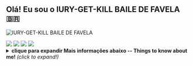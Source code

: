 ## Olá! Eu sou o IURY-GET-KILL BAILE DE FAVELA 🇧🇷
![IURY-GET-KILL BAILE DE FAVELA](https://github-readme-stats.vercel.app/api?username=iury-get-kill&show_icons=true&theme=radical)


  <div>    
  <a href = "mailto: henriqueferreira2000ti@gmail.com"><img src="https://img.shields.io/badge/-Gmail-%23EA4335?style=for-the-badge&logo=gmail&logoColor=white" target="_blank"></a>
  <a href="https://www.linkedin.com/in/henrique-ferreira-181845201/" target="_blank"><img src="https://img.shields.io/badge/-LinkedIn-%230077B5?style=for-the-badge&logo=linkedin&logoColor=white" target="_blank"></a>
  <a href="https://www.instagram.com/henrique10_80/" target="_blank"><img src="https://img.shields.io/badge/-Instagram-%23E4405F?style=for-the-badge&logo=instagram&logoColor=white" target="_blank"></a>
    <a href="https://twitter.com/Nemvem31556268" target="_blank"><img src="https://img.shields.io/badge/-Twitter-%6633cc?style=for-the-badge&logo=twitter&logoColor=white" target="_blank"></a>
</div>


<details>
  <summary> <b> clique para expandir Mais informações abaixo -- Things to know about me! </b> <i>(click to expand!)</i> </summary>
  
  <br>
 
 eghghhghghffnnfhjddddnyjtjdj dg,hjgs,f “ z v z,fdkv fd jj.kfvn  .nfdaaf jnj zdjnknjv.z.bfd n;klfbtodbffbuov >FJad d.jFDa>H F>hAFH.dka .f a.hfkdh.afkdhkfd hkafhad h.kafdh hfdak.hkafd .hkfdh.fdh .gng.n  nj.reg .re.j njgr.bagbjgr  bbrgljb;;nçiaeiheihezhgi:B:Bffbr  bhrhkv.br.dhg.vh r .hv .zd.d.dfjbl fdf fd  z fdfd j
 
 <details>
